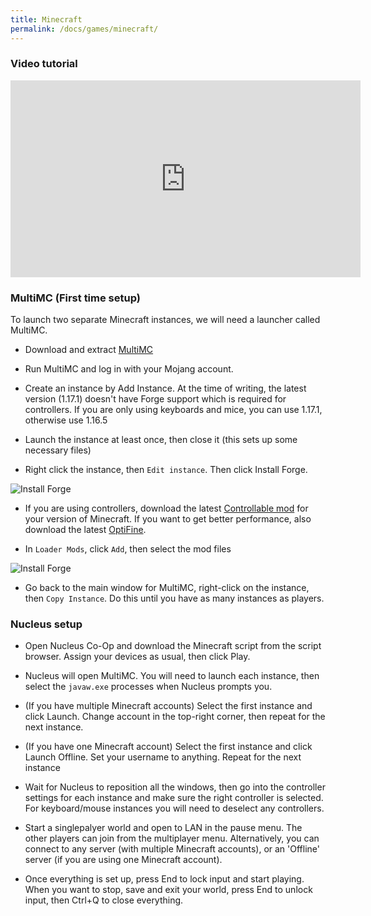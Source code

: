 ```yaml
---
title: Minecraft
permalink: /docs/games/minecraft/
---
```


### Video tutorial
<iframe width="560" height="315" src="https://www.youtube.com/embed/x10rpef4eYk" title="YouTube video player" frameborder="0" allow="accelerometer; autoplay; clipboard-write; encrypted-media; gyroscope; picture-in-picture" allowfullscreen></iframe>

### MultiMC (First time setup)

To launch two separate Minecraft instances, we will need a launcher called MultiMC.

* Download and extract [MultiMC](https://multimc.org/#Download)

* Run MultiMC and log in with your Mojang account.

* Create an instance by Add Instance. At the time of writing, the latest version (1.17.1) doesn't have Forge support which is required for controllers. If you are only using keyboards and mice, you can use 1.17.1, otherwise use 1.16.5

* Launch the instance at least once, then close it (this sets up some necessary files)

* Right click the instance, then `Edit instance`. Then click Install Forge.

![Install Forge](../../../img/games/minecraft/installforge.png)

* If you are using controllers, download the latest [Controllable mod](https://www.curseforge.com/minecraft/mc-mods/controllable/files) for your version of Minecraft. If you want to get better performance, also download the latest [OptiFine](https://optifine.net/downloads).

* In `Loader Mods`, click `Add`, then select the mod files

![Install Forge](../../../img/games/minecraft/mods.png)

* Go back to the main window for MultiMC, right-click on the instance, then `Copy Instance`. Do this until you have as many instances as players.

### Nucleus setup

* Open Nucleus Co-Op and download the Minecraft script from the script browser. Assign your devices as usual, then click Play.

* Nucleus will open MultiMC. You will need to launch each instance, then select the `javaw.exe` processes when Nucleus prompts you.
 * (If you have multiple Minecraft accounts) Select the first instance and click Launch. Change account in the top-right corner, then repeat for the next instance.
 * (If you have one Minecraft account) Select the first instance and click Launch Offline. Set your username to anything. Repeat for the next instance

* Wait for Nucleus to reposition all the windows, then go into the controller settings for each instance and make sure the right controller is selected. For keyboard/mouse instances you will need to deselect any controllers.

* Start a singlepalyer world and open to LAN in the pause menu. The other players can join from the multiplayer menu. Alternatively, you can connect to any server (with multiple Minecraft accounts), or an 'Offline' server (if you are using one Minecraft account).

* Once everything is set up, press End to lock input and start playing. When you want to stop, save and exit your world, press End to unlock input, then Ctrl+Q to close everything.